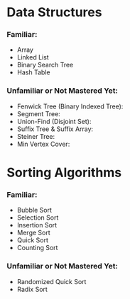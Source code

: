 # Data Structures
### Familiar:
- Array
- Linked List
- Binary Search Tree
- Hash Table
### Unfamiliar or Not Mastered Yet:
- Fenwick Tree (Binary Indexed Tree):
- Segment Tree:
- Union-Find (Disjoint Set):
- Suffix Tree & Suffix Array:
- Steiner Tree:
- Min Vertex Cover:
# Sorting Algorithms
### Familiar:
- Bubble Sort
- Selection Sort
- Insertion Sort
- Merge Sort
- Quick Sort
- Counting Sort
### Unfamiliar or Not Mastered Yet:
- Randomized Quick Sort
- Radix Sort
